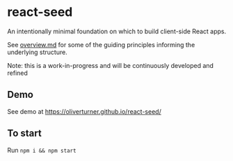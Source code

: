 # react-seed

An intentionally minimal foundation on which to build client-side React apps.

See [overview.md](/react-seed/docs/overview.md) for some of the guiding principles informing the
underlying structure.

Note: this is a work-in-progress and will be continuously developed and refined

## Demo

See demo at https://oliverturner.github.io/react-seed/

## To start

Run ```npm i && npm start```
